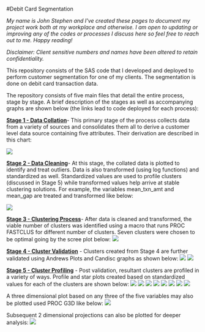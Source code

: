 #Debit Card Segmentation

_My name is John Stephen and I've created these pages to document my project work both at my workplace and otherwise. I am open to updating or improving any of the codes or processes I discuss here so feel free to reach out to me. Happy reading!_

_Disclaimer: Client sensitive numbers and names have been altered to retain confidentiality._

This repository consists of the SAS code that I developed and deployed to perform customer segmentation for one of my clients. The segmentation is done on debit card transaction data.

The repository consists of five main files that detail the entire process, stage by stage. A brief description of the stages as well as accompanying graphs are shown below (the links lead to code deployed for each process):

[**Stage 1 - Data Collation**](https://github.com/jstephenj14/Debit-Card-Segmentation/blob/master/Stage%201%20-%20Data%20Collation.sas)- This primary stage of the process collects data from a variety of sources and consolidates them all to derive a customer level data source containing five attributes. Their derivation are described in this chart: 

![](https://s14.postimg.org/yoa7k5k69/Data_Collation.png)

[**Stage 2 - Data Cleaning**](https://github.com/jstephenj14/Debit-Card-Segmentation/blob/master/Stage%202%20-%20Data%20Cleaning.sas)- At this stage, the collated data is plotted to identify and treat outliers. Data is also transformed (using log functions) and standardized as well. Standardized values are used to profile clusters (discussed in Stage 5) while transformed values help arrive at stable clustering solutions. For example, the variables mean_txn_amt and mean_gap are treated and transformed like below:

![](https://s13.postimg.org/uloyyp0t3/Data_Cleaning.png)

[**Stage 3 - Clustering Process**](https://github.com/jstephenj14/Debit-Card-Segmentation/blob/master/Stage%203%20-%20Clustering%20Process.SAS)- After data is cleaned and transformed, the viable number of clusters was identified using a macro that runs PROC FASTCLUS for different number of clusters. Seven clusters were chosen to be optimal going by the scree plot below:
![](https://s16.postimg.org/4mh0ker0l/Clustering_Process.png)

[**Stage 4 -  Cluster Validation**](https://github.com/jstephenj14/Debit-Card-Segmentation/blob/master/Stage%204%20-%20Cluster%20Validation.sas) - Clusters created from Stage 4 are further validated using Andrews Plots and Candisc graphs as shown below:
![](https://s21.postimg.org/4qrnb9htj/Clustering_Validation.png)
![](https://s21.postimg.org/d4schoinb/Clustering_Validation_Andrews.png) 

[**Stage 5 - Cluster Profiling**](https://github.com/jstephenj14/Debit-Card-Segmentation/blob/master/Stage%205%20-Cluster%20Profiling.sas) -  Post validation, resultant clusters are profiled in a variety of ways. Profile and star plots created based on standardized values for each of the clusters are shown below:
![](https://s11.postimg.org/osa2xz837/Profiling_All.png)
![](https://s11.postimg.org/e9a38t5f7/Profiling_1.png)
![](https://s11.postimg.org/89mc55kmr/Profiling_2.png)
![](https://s11.postimg.org/l2ag52w8j/Profiling_3.png)
![](https://s11.postimg.org/lt36auylv/Profiling_4.png)
![](https://s11.postimg.org/gvplpqwmr/Profiling_5.png)
![](https://s11.postimg.org/jr2owm0mr/Profiling_6.png)
![](https://s11.postimg.org/fvzau1hgz/Profiling_7.png)

A three dimensional plot based on any three of the five variables may also be plotted used PROC G3D like below:
![](https://s11.postimg.org/wat86lzg3/3_D_Profile.png)

Subsequent 2 dimensional projections can also be plotted for deeper analysis:
![](https://s11.postimg.org/bmpze4otv/2_D_Projection_1.png)
